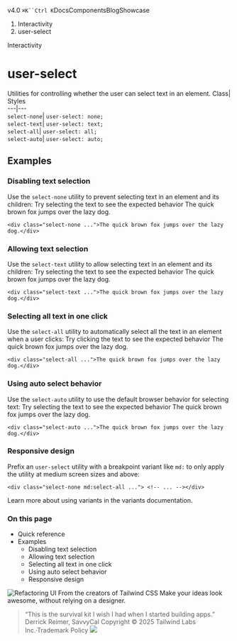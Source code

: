 v4.0
`⌘K``Ctrl K`DocsComponentsBlogShowcase
  1. Interactivity
  2. user-select


Interactivity
# user-select
Utilities for controlling whether the user can select text in an element.
Class| Styles  
---|---  
`select-none`| `user-select: none;`  
`select-text`| `user-select: text;`  
`select-all`| `user-select: all;`  
`select-auto`| `user-select: auto;`  
## Examples
### Disabling text selection
Use the `select-none` utility to prevent selecting text in an element and its children:
Try selecting the text to see the expected behavior
The quick brown fox jumps over the lazy dog.
```
<div class="select-none ...">The quick brown fox jumps over the lazy dog.</div>
```

### Allowing text selection
Use the `select-text` utility to allow selecting text in an element and its children:
Try selecting the text to see the expected behavior
The quick brown fox jumps over the lazy dog.
```
<div class="select-text ...">The quick brown fox jumps over the lazy dog.</div>
```

### Selecting all text in one click
Use the `select-all` utility to automatically select all the text in an element when a user clicks:
Try clicking the text to see the expected behavior
The quick brown fox jumps over the lazy dog.
```
<div class="select-all ...">The quick brown fox jumps over the lazy dog.</div>
```

### Using auto select behavior
Use the `select-auto` utility to use the default browser behavior for selecting text:
Try selecting the text to see the expected behavior
The quick brown fox jumps over the lazy dog.
```
<div class="select-auto ...">The quick brown fox jumps over the lazy dog.</div>
```

### Responsive design
Prefix an `user-select` utility with a breakpoint variant like `md:` to only apply the utility at medium screen sizes and above:
```
<div class="select-none md:select-all ..."> <!-- ... --></div>
```

Learn more about using variants in the variants documentation.
### On this page
  * Quick reference
  * Examples
    * Disabling text selection
    * Allowing text selection
    * Selecting all text in one click
    * Using auto select behavior
    * Responsive design


![Refactoring UI](https://tailwindcss.com/_next/image?url=%2F_next%2Fstatic%2Fmedia%2Fbook-promo.27d91093.png&w=256&q=75)
From the creators of Tailwind CSS
Make your ideas look awesome, without relying on a designer.
> “This is the survival kit I wish I had when I started building apps.”
> Derrick Reimer, SavvyCal
Copyright © 2025 Tailwind Labs Inc.·Trademark Policy
![](https://cdn.usefathom.com/?h=https%3A%2F%2Ftailwindcss.com&p=%2Fdocs%2Fuser-select&r=&sid=PMFMDJGK&qs=%7B%7D&cid=83154300)
